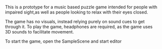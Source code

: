 This is a prototype for a music based puzzle game intended for people with impaired sight,as well as people looking to relax with their eyes closed.

The game has no visuals, instead relying purely on sound cues to get through it.
To play the game, headphones are required, as the game uses 3D sounds to facilitate movement.

To start the game, open the SampleScene and start editor
